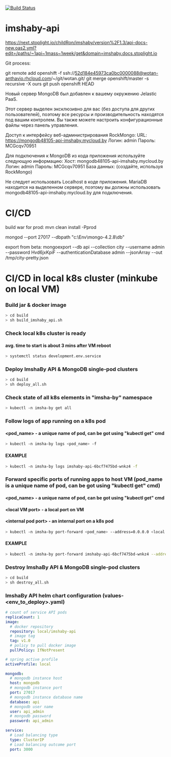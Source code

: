 ﻿
[![Build Status](https://travis-ci.org/childRon/imshaby-api.svg?branch=master)](https://travis-ci.org/childRon/imshaby-api)

# imshaby-api

https://next.stoplight.io/childRon/imshaby/version%2F1.3/api-docs-new.oas2.yml?edit=/paths/~1api~1mass~1week/get&domain=imshaby.docs.stoplight.io

Git process:

git remote add openshift -f ssh://52d184e45973ca0bc0000088@wotan-anthavio.rhcloud.com/~/git/wotan.git/
git merge openshift/master -s recursive -X ours
git push openshift HEAD

 Новый сервер MongoDB был добавлен к вашему окружению Jelastic PaaS. 
 
 Этот сервер выделен эксклюзивно для вас (без доступа для других пользователей), поэтому все ресурсы и производительность находятся под вашим контролем. Вы также можете настроить конфигурационные файлы через панель управления. 

 Доступ к интерфейсу веб-администрирования RockMongo: 
 URL: https://mongodb48105-api-imshaby.mycloud.by 
 Логин: admin 
 Пароль: MCGcqv70951
 
 Для подключения к MongoDB из кода приложения используйте следующую информацию: 
 Хост: mongodb48105-api-imshaby.mycloud.by 
 Логин: admin 
 Пароль: MCGcqv70951 
 База данных: (создайте, используя RockMongo)
 
 Не следует использовать Localhost в коде приложения. MariaDB находится на выделенном сервере, поэтому вы должны использовать mongodb48105-api-imshaby.mycloud.by для подключения.
 

#  CI/CD

build war for prod: mvn clean install -Pprod

mongod --port 27017 --dbpath "c:\Env\mongo-4.2.8\db"

export from beta: mongoexport --db api --collection city --username admin --password Hvd6jxKpiF --authenticationDatabase admin --jsonArray --out /tmp/city-pretty.json

#  CI/CD in local k8s cluster (minkube on local VM)
### Build jar & docker image 
```bash
> cd build
> sh build_imshaby_api.sh
```
### Check local k8s cluster is ready
#### avg. time to start is about 3 mins after VM reboot
```bash
> systemctl status development.env.service
```
### Deploy ImshaBy API & MongoDB single-pod clusters
```bash
> cd build
> sh deploy_all.sh
```
### Check state of all k8s elements in "imsha-by" namespace
```bash
> kubectl -n imsha-by get all
```
### Follow logs of app running on a k8s pod
#### \<pod_name\> - a unique name of pod, can be got using "kubectl get" cmd
```bash
> kubectl -n imsha-by logs <pod_name> -f
```
#### EXAMPLE
```bash
> kubectl -n imsha-by logs imshaby-api-6bcf7475bd-wnkz4 -f
```
### Forward specific ports of running apps to host VM (pod_name is a unique name of pod, can be got using "kubectl get" cmd)
#### \<pod_name\> - a unique name of pod, can be got using "kubectl get" cmd
#### \<local VM port\> - a local port on VM
#### \<internal pod port\> - an internal port on a k8s pod
```bash
> kubectl -n imsha-by port-forward <pod_name> --address=0.0.0.0 <local VM port>:<internal pod port>
```
#### EXAMPLE
```bash
> kubectl -n imsha-by port-forward imshaby-api-6bcf7475bd-wnkz4 --address=0.0.0.0 8080:8080
```
### Destroy ImshaBy API & MongoDB single-pod clusters
```bash
> cd build
> sh destroy_all.sh
```
### ImshaBy API helm chart configuration (values-<env_to_deploy>.yaml)
```yaml
# count of service API pods
replicaCount: 1 
image:
  # docker repository
  repository: local/imshaby-api
  # image tag
  tag: v1.0
  # policy to pull docker image
  pullPolicy: IfNotPresent

# spring active profile
activeProfile: local
  
mongodb:
  # mongodb instance host
  host: mongodb
  # mongodb instance port
  port: 27017
  # mongodb instance database name
  database: api
  # mongodb user name
  user: api_admin
  # mongodb password
  password: api_admin
  
service:
  # Load balancing type
  type: ClusterIP
  # Load balancing outcome port
  port: 3000
```

